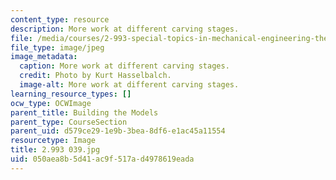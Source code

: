 ```yaml
---
content_type: resource
description: More work at different carving stages.
file: /media/courses/2-993-special-topics-in-mechanical-engineering-the-art-and-science-of-boat-design-january-iap-2007/050aea8b5d41ac9f517ad4978619eada_2993039.jpg
file_type: image/jpeg
image_metadata:
  caption: More work at different carving stages.
  credit: Photo by Kurt Hasselbalch.
  image-alt: More work at different carving stages.
learning_resource_types: []
ocw_type: OCWImage
parent_title: Building the Models
parent_type: CourseSection
parent_uid: d579ce29-1e9b-3bea-8df6-e1ac45a11554
resourcetype: Image
title: 2.993 039.jpg
uid: 050aea8b-5d41-ac9f-517a-d4978619eada
---
```

